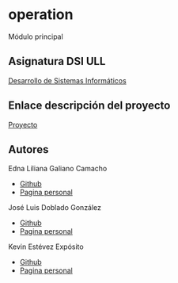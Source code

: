 # operation

Módulo principal

## Asignatura DSI ULL

[Desarrollo de Sistemas Informáticos](https://campusvirtual.ull.es/1617/course/view.php?id=1136)

## Enlace descripción del proyecto

[Proyecto](https://casianorodriguezleon.gitbooks.io/ull-esit-1617/content/proyectos/dsi/)

## Autores

Edna Liliana Galiano Camacho  
* [Github](https://github.com/ednagc)
* [Pagina personal](https://ednagc.github.io/edna-galiano/)

José Luis Doblado González  
* [Github](https://github.com/alu0100767001)
* [Pagina personal](https://alu0100767001.github.io/dsi-joseluis/)

Kevin Estévez Expósito  
* [Github](https://github.com/alu0100821390)
* [Pagina personal](http://alu0100821390.github.io)
